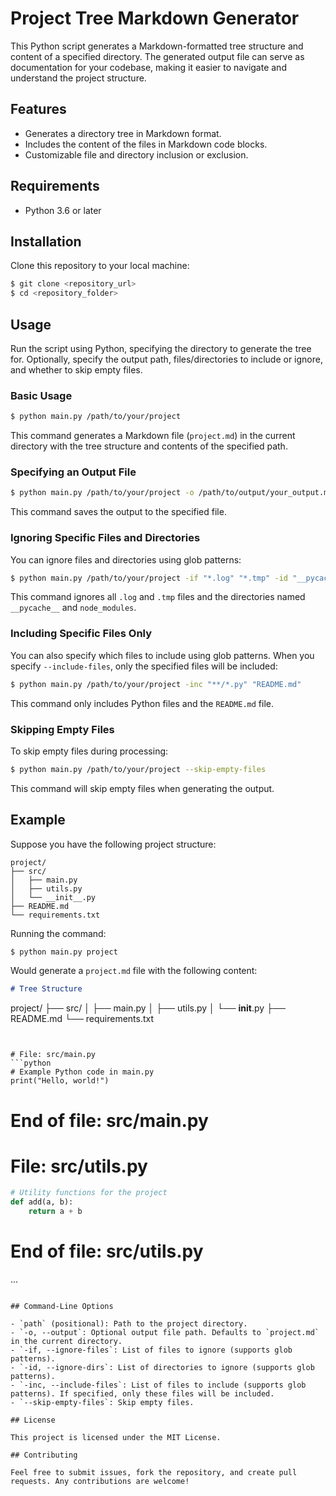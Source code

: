 # Project Tree Markdown Generator

This Python script generates a Markdown-formatted tree structure and content of a specified directory. The generated output file can serve as documentation for your codebase, making it easier to navigate and understand the project structure.

## Features

- Generates a directory tree in Markdown format.
- Includes the content of the files in Markdown code blocks.
- Customizable file and directory inclusion or exclusion.

## Requirements

- Python 3.6 or later

## Installation

Clone this repository to your local machine:

```sh
$ git clone <repository_url>
$ cd <repository_folder>
```

## Usage

Run the script using Python, specifying the directory to generate the tree for. Optionally, specify the output path, files/directories to include or ignore, and whether to skip empty files.

### Basic Usage

```sh
$ python main.py /path/to/your/project
```

This command generates a Markdown file (`project.md`) in the current directory with the tree structure and contents of the specified path.

### Specifying an Output File

```sh
$ python main.py /path/to/your/project -o /path/to/output/your_output.md
```

This command saves the output to the specified file.

### Ignoring Specific Files and Directories

You can ignore files and directories using glob patterns:

```sh
$ python main.py /path/to/your/project -if "*.log" "*.tmp" -id "__pycache__" "node_modules"
```

This command ignores all `.log` and `.tmp` files and the directories named `__pycache__` and `node_modules`.

### Including Specific Files Only

You can also specify which files to include using glob patterns. When you specify `--include-files`, only the specified files will be included:

```sh
$ python main.py /path/to/your/project -inc "**/*.py" "README.md"
```

This command only includes Python files and the `README.md` file.

### Skipping Empty Files

To skip empty files during processing:

```sh
$ python main.py /path/to/your/project --skip-empty-files
```

This command will skip empty files when generating the output.

## Example

Suppose you have the following project structure:

```
project/
├── src/
│   ├── main.py
│   ├── utils.py
│   └── __init__.py
├── README.md
└── requirements.txt
```

Running the command:

```sh
$ python main.py project
```

Would generate a `project.md` file with the following content:

```markdown
# Tree Structure

```
project/
├── src/
│   ├── main.py
│   ├── utils.py
│   └── __init__.py
├── README.md
└── requirements.txt
```


# File: src/main.py
```python
# Example Python code in main.py
print("Hello, world!")
```
# End of file: src/main.py

# File: src/utils.py
```python
# Utility functions for the project
def add(a, b):
    return a + b
```
# End of file: src/utils.py

...
```

## Command-Line Options

- `path` (positional): Path to the project directory.
- `-o, --output`: Optional output file path. Defaults to `project.md` in the current directory.
- `-if, --ignore-files`: List of files to ignore (supports glob patterns).
- `-id, --ignore-dirs`: List of directories to ignore (supports glob patterns).
- `-inc, --include-files`: List of files to include (supports glob patterns). If specified, only these files will be included.
- `--skip-empty-files`: Skip empty files.

## License

This project is licensed under the MIT License.

## Contributing

Feel free to submit issues, fork the repository, and create pull requests. Any contributions are welcome!


